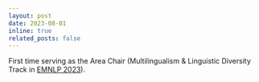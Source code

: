 ```yaml
---
layout: post
date: 2023-08-01
inline: true
related_posts: false
---
```


First time serving as the Area Chair (Multilingualism & Linguistic Diversity Track in [EMNLP 2023](https://2023.emnlp.org/)).
